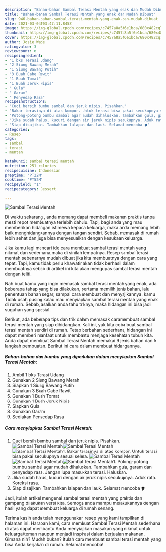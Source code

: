 ```yaml
---
description: "Bahan-bahan Sambal Terasi Mentah yang enak dan Mudah Dibuat"
title: "Bahan-bahan Sambal Terasi Mentah yang enak dan Mudah Dibuat"
slug: 946-bahan-bahan-sambal-terasi-mentah-yang-enak-dan-mudah-dibuat
date: 2021-03-04T03:47:11.845Z
image: https://img-global.cpcdn.com/recipes/c7457a8a5f6e1bca/680x482cq70/sambal-terasi-mentah-foto-resep-utama.jpg
thumbnail: https://img-global.cpcdn.com/recipes/c7457a8a5f6e1bca/680x482cq70/sambal-terasi-mentah-foto-resep-utama.jpg
cover: https://img-global.cpcdn.com/recipes/c7457a8a5f6e1bca/680x482cq70/sambal-terasi-mentah-foto-resep-utama.jpg
author: Josie Wade
ratingvalue: 3
reviewcount: 6
recipeingredient:
- "1 bks Terasi Udang"
- "2 Siung Bawang Merah"
- "1 Siung Bawang Putih"
- "3 Buah Cabe Rawit"
- "1 Buah Tomat"
- "1 Buah Jeruk Nipis"
- " Gula"
- " Garam"
- " Penyedap Rasa"
recipeinstructions:
- "Cuci bersih bumbu sambal dan jeruk nipis. Pisahkan."
- "Bakar terasinya di atas kompor. Untuk terasi bisa pakai secukupnya sesuai selera."
- "Potong-potong bumbu sambal agar mudah dihaluskan. Tambahkan gula, garam dan penyedap rasa. Jangan lupa masukkan terasi. Haluskan."
- "Jika sudah halus, kucuri dengan air jeruk nipis secukupnya. Aduk rata. Koreksi rasa."
- "Siap disajikan. Tambahkan lalapan dan lauk. Selamat mencoba 🍀"
categories:
- Resep
tags:
- sambal
- terasi
- mentah

katakunci: sambal terasi mentah 
nutrition: 251 calories
recipecuisine: Indonesian
preptime: "PT22M"
cooktime: "PT52M"
recipeyield: "1"
recipecategory: Dessert

---
```



![Sambal Terasi Mentah](https://img-global.cpcdn.com/recipes/c7457a8a5f6e1bca/680x482cq70/sambal-terasi-mentah-foto-resep-utama.jpg)

Di waktu  sekarang , anda memang dapat membeli makanan praktis tanpa mesti repot membuatnya terlebih dahulu. Tapi, bagi anda yang mau memberikan hidangan istimewa kepada keluarga, maka anda memang lebih baik menghidangkannya dengan tangan sendiri. Sebab, memasak di rumah lebih sehat dan juga bisa menyesuaikan dengan kesukaan keluarga.

Jika kamu lagi mencari ide cara membuat sambal terasi mentah yang nikmat dan sederhana,maka di sinilah tempatnya. Resep sambal terasi mentah  sebenarnya mudah dibuat jika kita membuatnya dengan cara yang tepat. Tapi, kamu tidak perlu khawatir akan tidak berhasil dalam membuatnya 
sebab di artikel ini kita akan mengupas sambal terasi mentah dengan teliti.  



Nah buat kamu yang ingin memasak sambal terasi mentah yang enak, ada beberapa tahap yang bisa dilakukan, pertama memilih jenis bahan, lalu penentuan bahan segar, sampai cara membuat dan menyajikannya. kamu Tidak usah pusing kalau mau menyiapkan sambal terasi mentah yang enak di rumah. Sebab, asalkan anda  tahu triknya, maka hidangan ini bisa jadi suguhan yang spesial.

Berikut, ada beberapa tips dan trik dalam memasak caramembuat sambal terasi mentah yang siap dihidangkan. Kali ini, yuk kita coba buat sambal terasi mentah sendiri di rumah. Tetap berbahan sederhana, hidangan ini dapat memberi manfaat untuk membantu menjaga kesehatan tubuh kita. Anda dapat membuat Sambal Terasi Mentah memakai 9 jenis bahan dan 5 langkah pembuatan. Berikut ini cara dalam membuat hidangannya.

<!--inarticleads1-->

##### Bahan-bahan dan bumbu yang diperlukan dalam menyiapkan Sambal Terasi Mentah:

1. Ambil 1 bks Terasi Udang
1. Gunakan 2 Siung Bawang Merah
1. Siapkan 1 Siung Bawang Putih
1. Gunakan 3 Buah Cabe Rawit
1. Gunakan 1 Buah Tomat
1. Gunakan 1 Buah Jeruk Nipis
1. Siapkan  Gula
1. Gunakan  Garam
1. Sediakan  Penyedap Rasa




<!--inarticleads2-->

##### Cara menyiapkan Sambal Terasi Mentah:

1. Cuci bersih bumbu sambal dan jeruk nipis. Pisahkan.
<img src="https://img-global.cpcdn.com/steps/d8a0079091f7079b/160x128cq70/sambal-terasi-mentah-langkah-memasak-1-foto.jpg" alt="Sambal Terasi Mentah"><img src="https://img-global.cpcdn.com/steps/e646fcaff96ff29c/160x128cq70/sambal-terasi-mentah-langkah-memasak-1-foto.jpg" alt="Sambal Terasi Mentah"><img src="https://img-global.cpcdn.com/steps/0781e43708a04ea7/160x128cq70/sambal-terasi-mentah-langkah-memasak-1-foto.jpg" alt="Sambal Terasi Mentah">1. Bakar terasinya di atas kompor. Untuk terasi bisa pakai secukupnya sesuai selera.
<img src="https://img-global.cpcdn.com/steps/810d3361364692a2/160x128cq70/sambal-terasi-mentah-langkah-memasak-2-foto.jpg" alt="Sambal Terasi Mentah"><img src="https://img-global.cpcdn.com/steps/4a1f90a229668929/160x128cq70/sambal-terasi-mentah-langkah-memasak-2-foto.jpg" alt="Sambal Terasi Mentah"><img src="https://img-global.cpcdn.com/steps/c8503f9800ab0068/160x128cq70/sambal-terasi-mentah-langkah-memasak-2-foto.jpg" alt="Sambal Terasi Mentah">1. Potong-potong bumbu sambal agar mudah dihaluskan. Tambahkan gula, garam dan penyedap rasa. Jangan lupa masukkan terasi. Haluskan.
1. Jika sudah halus, kucuri dengan air jeruk nipis secukupnya. Aduk rata. Koreksi rasa.
1. Siap disajikan. Tambahkan lalapan dan lauk. Selamat mencoba 🍀




Jadi, itulah artikel mengenai  sambal terasi mentah  yang praktis dan gampang dilakukan versi kita. Semoga anda mampu melakukannya dengan hasil yang dapat membuat keluarga di rumah senang. 

Terima kasih anda telah menggunakan resep yang kami tampilkan di halaman ini. Harapan kami, cara membuat  Sambal Terasi Mentah sederhana di atas dapat membantu Anda menyiapkan masakan yang nikmat untuk keluarga/teman maupun menjadi inspirasi dalam berjualan makanan. Gimana nih? Mudah bukan? Itulah cara membuat sambal terasi mentah yang bisa Anda kerjakan di rumah. Selamat mencoba!

